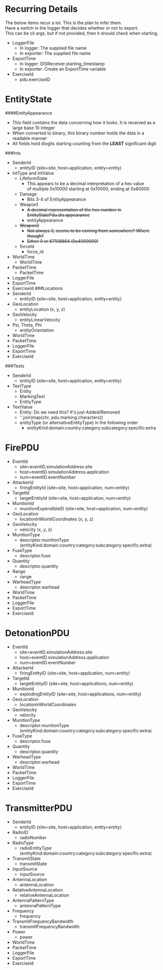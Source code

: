 Recurring Details
===============
The below items recur a lot. This is the plan to infer them.  
Have a switch in the logger that decides whether or not to export.  
This can be cli args, but if not provided, then it should check when starting.
- LoggerFile
  - In logger: The supplied file name
  - In exporter: The supplied file name
- ExportTime
  - In logger: DISReceiver.starting_timestamp
  - In exporter: Create an ExportTime variable
- ExerciseId
  - pdu.exerciseID



EntityState
==============

####EntityAppearance
- This field contains the data concerning how it looks. It is received as a large base 10 integer
- When converted to binary, this binary number holds the data in a readable manner
- All fields hold diogits starting counting from the **LEAST** significant digit

###Ints  
- SenderId
  - entityID (site=site, host=application, entity=entity)
- IntType and IntValue
  - LifeformState
    - This appears to be a decimal interpretation of a hex value  
      of multiple 0x10000 starting at 0x10000, ending at 0x60000 
  - Damage
    - Bits 3-4 of EntityAppearance
  - Weapon1
    - ~~A decimal representation of the hex number in EntityStatePdu.dis.appearance~~
    - entityAppearance
  - ~~Weapon2~~
    - ~~Not always 0, seems to be coming from somewhere? Where though?~~
    - ~~Either 0 or 67108864 (0x4000000)~~
  - forceId
    - force_id
- WorldTime
  - WorldTime
- PacketTime
  - PacketTime
- LoggerFile
- ExportTime
- ExerciseId
###Locations
- SenderId
  - entityID (site=site, host=application, entity=entity)
- GeoLocation
  - entityLocation (x, y, z)
- GeoVelocity
  - entityLinearVelocity
- Psi, Theta, Phi
  - entityOrientation
- WorldTime
- PacketTime
- LoggerFile
- ExportTime
- ExerciseId

###Texts
- SenderId
  - entityID (site=site, host=application, entity=entity)
- TextType
  - Entity
  - MarkingText
  - EntityType
- TextValue
  - Entity: Do we need this? It's just Added/Removed
  - ''.join(map(chr, pdu.marking.characters))
  - entityType (or alternativeEntityType) in the following order
    - entityKind:domain:country:category:subcategory:specific:extra


FirePDU
==========
- EventId 
  - site=eventID.simulationAddress.site
  - host=eventID.simulationAddress.application
  - num=eventID.eventNumber
- AttackerId
  - firingEntityId (site=site, host=application, num=entity)
- TargetId
  - targetEntityId (site=site, host=application, num=entity)
- MunitionId
  - munitionExpendibleID (site=site, host=application, num=entity)
- GeoLocation
  - locationInWoirldCoordinates (x, y, z)
- GeoVelocity
  - velocity (x, y, z)
- MunitionType
  - descriptor.munitionType (entityKind:domain:country:category:subcategory:specific:extra)
- FuseType
  - descriptor.fuse
- Quantity
  - descriptor.quantity
- Range
  - range
- WarheadType
  - descriptor.warhead
- WorldTime
- PacketTime
- LoggerFile
- ExportTime
- ExerciseId



DetonationPDU
===============
- EventId
  - site=eventID.simulationAddress.site
  - host=eventID.simulationAddress.application
  - num=eventID.eventNumber
- AttackerId
  - firingEntityID (site=site, host=application, num=entity)
- TargetId
  - targetEntityID (site=site, host=applications, num=entity)
- MunitionId
  - explodingEntityID (site=site, host=applications, num=entity)
- GeoLocation
  - locationInWorldCoordinates
- GeoVelocity
  - velocity
- MunitionType
  - descriptor.munitionType (entityKind:domain:country:category:subcategory:specific:extra)
- FuseType
  - descriptor.fuse
- Quantity
  - descriptor.quantity
- WarheadType
  - descriptor.warhead
- WorldTime
- PacketTime
- LoggerFile
- ExportTime
- ExerciseId





TransmitterPDU
========
- SenderId
  - entityID (site=site, host=application, entity=entity)
- RadioID
  - radioNumber
- RadioType
  - radioEntityType (entityKind:domain:country:category:subcategory:specific:extra)
- TransmitState
  - transmitState
- InputSource
  - inputSource
- AntennaLocation
  - antennaLocation
- RelativeAntennaLocation
  - relativeAntennaLocation
- AntennaPatternType
  - antennaPatternType
- Frequency
  - frequency
- TransmitFrequencyBandwidth
  - transmitFrequencyBandwidth
- Power
  - power
- WorldTime
- PacketTime
- LoggerFile
- ExportTime
- ExerciseId